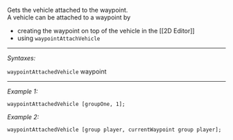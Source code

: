 Gets the vehicle attached to the waypoint.
<br>A vehicle can be attached to a waypoint by
* creating the waypoint on top of the vehicle in the [[2D Editor]]
* using `waypointAttachVehicle`


---
*Syntaxes:*

`waypointAttachedVehicle` waypoint

---
*Example 1:*

```sqf
waypointAttachedVehicle [groupOne, 1];
```

*Example 2:*

```sqf
waypointAttachedVehicle [group player, currentWaypoint group player];
```